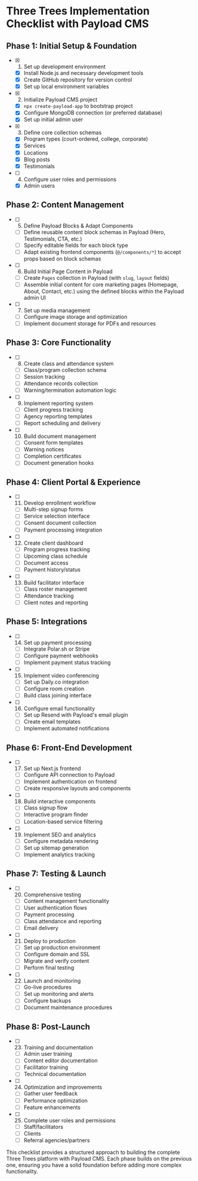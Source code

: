 # Three Trees Implementation Checklist with Payload CMS

## Phase 1: Initial Setup & Foundation
- [x] 1. Set up development environment
  - [x] Install Node.js and necessary development tools
  - [x] Create GitHub repository for version control
  - [x] Set up local environment variables

- [x] 2. Initialize Payload CMS project
  - [x] `npx create-payload-app` to bootstrap project
  - [x] Configure MongoDB connection (or preferred database)
  - [x] Set up initial admin user

- [x] 3. Define core collection schemas
  - [x] Program types (court-ordered, college, corporate)
  - [x] Services
  - [x] Locations
  - [x] Blog posts
  - [x] Testimonials

- [ ] 4. Configure user roles and permissions
  - [x] Admin users

## Phase 2: Content Management
- [ ] 5. Define Payload Blocks & Adapt Components
  - [ ] Define reusable content block schemas in Payload (Hero, Testimonials, CTA, etc.)
  - [ ] Specify editable fields for each block type
  - [ ] Adapt existing frontend components (`@/components/*`) to accept props based on block schemas

- [ ] 6. Build Initial Page Content in Payload
  - [ ] Create `Pages` collection in Payload (with `slug`, `layout` fields)
  - [ ] Assemble initial content for core marketing pages (Homepage, About, Contact, etc.) using the defined blocks within the Payload admin UI

- [ ] 7. Set up media management
  - [ ] Configure image storage and optimization
  - [ ] Implement document storage for PDFs and resources

## Phase 3: Core Functionality
- [ ] 8. Create class and attendance system
  - [ ] Class/program collection schema
  - [ ] Session tracking
  - [ ] Attendance records collection
  - [ ] Warning/termination automation logic

- [ ] 9. Implement reporting system
  - [ ] Client progress tracking
  - [ ] Agency reporting templates
  - [ ] Report scheduling and delivery

- [ ] 10. Build document management
  - [ ] Consent form templates
  - [ ] Warning notices
  - [ ] Completion certificates
  - [ ] Document generation hooks

## Phase 4: Client Portal & Experience
- [ ] 11. Develop enrollment workflow
  - [ ] Multi-step signup forms
  - [ ] Service selection interface
  - [ ] Consent document collection
  - [ ] Payment processing integration

- [ ] 12. Create client dashboard
  - [ ] Program progress tracking
  - [ ] Upcoming class schedule
  - [ ] Document access
  - [ ] Payment history/status

- [ ] 13. Build facilitator interface
  - [ ] Class roster management
  - [ ] Attendance tracking
  - [ ] Client notes and reporting

## Phase 5: Integrations
- [ ] 14. Set up payment processing
  - [ ] Integrate Polar.sh or Stripe
  - [ ] Configure payment webhooks
  - [ ] Implement payment status tracking

- [ ] 15. Implement video conferencing
  - [ ] Set up Daily.co integration
  - [ ] Configure room creation
  - [ ] Build class joining interface

- [ ] 16. Configure email functionality
  - [ ] Set up Resend with Payload's email plugin
  - [ ] Create email templates
  - [ ] Implement automated notifications

## Phase 6: Front-End Development
- [ ] 17. Set up Next.js frontend
  - [ ] Configure API connection to Payload
  - [ ] Implement authentication on frontend
  - [ ] Create responsive layouts and components

- [ ] 18. Build interactive components
  - [ ] Class signup flow
  - [ ] Interactive program finder
  - [ ] Location-based service filtering

- [ ] 19. Implement SEO and analytics
  - [ ] Configure metadata rendering
  - [ ] Set up sitemap generation
  - [ ] Implement analytics tracking

## Phase 7: Testing & Launch
- [ ] 20. Comprehensive testing
  - [ ] Content management functionality
  - [ ] User authentication flows
  - [ ] Payment processing
  - [ ] Class attendance and reporting
  - [ ] Email delivery

- [ ] 21. Deploy to production
  - [ ] Set up production environment
  - [ ] Configure domain and SSL
  - [ ] Migrate and verify content
  - [ ] Perform final testing

- [ ] 22. Launch and monitoring
  - [ ] Go-live procedures
  - [ ] Set up monitoring and alerts
  - [ ] Configure backups
  - [ ] Document maintenance procedures

## Phase 8: Post-Launch
- [ ] 23. Training and documentation
  - [ ] Admin user training
  - [ ] Content editor documentation
  - [ ] Facilitator training
  - [ ] Technical documentation

- [ ] 24. Optimization and improvements
  - [ ] Gather user feedback
  - [ ] Performance optimization
  - [ ] Feature enhancements

- [ ] 25. Complete user roles and permissions
  - [ ] Staff/facilitators
  - [ ] Clients
  - [ ] Referral agencies/partners

This checklist provides a structured approach to building the complete Three Trees platform with Payload CMS. Each phase builds on the previous one, ensuring you have a solid foundation before adding more complex functionality.